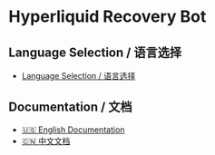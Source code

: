 # Hyperliquid Recovery Bot

## Language Selection / 语言选择
* [Language Selection / 语言选择](README.md)

## Documentation / 文档
* [🇺🇸 English Documentation](en/)
* [🇨🇳 中文文档](zh/)

